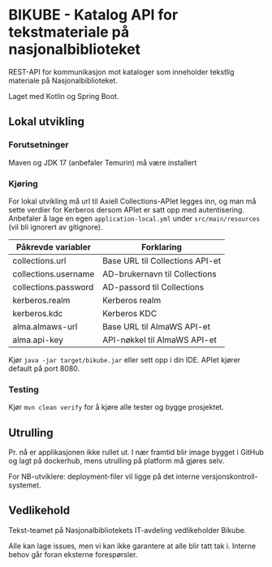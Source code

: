 # BIKUBE - Katalog API for tekstmateriale på nasjonalbiblioteket

REST-API for kommunikasjon mot kataloger som inneholder tekstlig materiale på Nasjonalbiblioteket.

Laget med Kotlin og Spring Boot.

## Lokal utvikling

### Forutsetninger
Maven og JDK 17 (anbefaler Temurin) må være installert

### Kjøring
For lokal utvikling må url til Axiell Collections-APIet legges inn, og man må sette verdier for Kerberos
dersom APIet er satt opp med autentisering.
Anbefaler å lage en egen `application-local.yml` under `src/main/resources` (vil bli ignorert av gitignore).

| Påkrevde variabler   | Forklaring                      |
|----------------------|---------------------------------|
| collections.url      | Base URL til Collections API-et | 
| collections.username | AD-brukernavn til Collections   |
| collections.password | AD-passord til Collections      |
| kerberos.realm       | Kerberos realm                  |
| kerberos.kdc         | Kerberos KDC                    |
| alma.almaws-url      | Base URL til AlmaWS API-et      |
| alma.api-key         | API-nøkkel til AlmaWS API-et    |


Kjør `java -jar target/bikube.jar` eller sett opp i din IDE. APIet kjører default på port 8080.

### Testing
Kjør `mvn clean verify` for å kjøre alle tester og bygge prosjektet.

## Utrulling
Pr. nå er applikasjonen ikke rullet ut. 
I nær framtid blir image bygget i GitHub og lagt på dockerhub, mens utrulling på platform må gjøres selv.

For NB-utviklere: deployment-filer vil ligge på det interne versjonskontroll-systemet.

## Vedlikehold
Tekst-teamet på Nasjonalbibliotekets IT-avdeling vedlikeholder Bikube.

Alle kan lage issues, men vi kan ikke garantere at alle blir tatt tak i. 
Interne behov går foran eksterne forespørsler.
